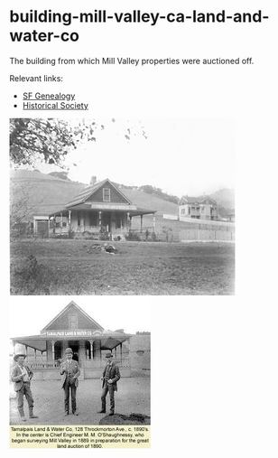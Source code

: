 # building-mill-valley-ca-land-and-water-co

The building from which Mill Valley properties were auctioned off.

Relevant links:
* [SF Genealogy](http://www.sfgenealogy.com/marin/ourtowns/ot_mv.htm)
* [Historical Society](https://www.mvhistory.org/history-of/history-of-homestead-valley/who-owns-the-streets/)

![Building](https://github.com/TimeWalkOrg/building-mill-valley-ca-land-and-water-co/blob/master/OTTamlandwater.gif)
![1890s](https://github.com/TimeWalkOrg/building-mill-valley-ca-land-and-water-co/blob/master/1890s-tlw.jpg)
